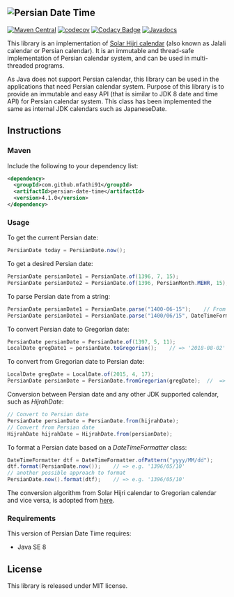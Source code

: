 ![Persian Date Time](https://user-images.githubusercontent.com/29010410/41397561-dc9a470a-6fc9-11e8-923a-112393900b0c.JPG)
----------------------------------------------------
[![Maven Central](https://maven-badges.herokuapp.com/maven-central/com.github.mfathi91/persian-date-time/badge.svg)](http://search.maven.org/#search|ga|1|com.github.mfathi91)
[![codecov](https://codecov.io/gh/mfathi91/persian-date-time/branch/master/graph/badge.svg)](https://codecov.io/gh/mfathi91/persian-date-time)
[![Codacy Badge](https://api.codacy.com/project/badge/Grade/47c6af41e1fe49c3adad26a5629314cd)](https://www.codacy.com/app/mfathi91/persian-date-time?utm_source=github.com&amp;utm_medium=referral&amp;utm_content=mfathi91/persian-date-time&amp;utm_campaign=Badge_Grade)
[![Javadocs](http://javadoc.io/badge/com.github.mfathi91/persian-date-time.svg?color=brightgreen)](http://javadoc.io/doc/com.github.mfathi91/persian-date-time)



This library is an implementation of [Solar Hijri calendar](https://en.wikipedia.org/wiki/Solar_Hijri_calendar) (also known as Jalali calendar or Persian calendar). It is an immutable and thread-safe implementation of Persian calendar system, and can be used in multi-threaded programs.

As Java does not support Persian calendar, this library can be used in the applications that need Persian calendar system. Purpose of this library is to provide an immutable and easy API (that is similar to JDK 8 date and time API) for Persian calendar system. This class has been implemented the same as internal JDK calendars such as JapaneseDate.

## Instructions

### Maven
Include the following to your dependency list:
```xml
<dependency>
  <groupId>com.github.mfathi91</groupId>
  <artifactId>persian-date-time</artifactId>
  <version>4.1.0</version>
</dependency>
```

### Usage
To get the current Persian date:
```java
PersianDate today = PersianDate.now();
```
To get a desired Persian date:
```java
PersianDate persianDate1 = PersianDate.of(1396, 7, 15);
PersianDate persianDate2 = PersianDate.of(1396, PersianMonth.MEHR, 15);
```
To parse Persian date from a string:
```java
PersianDate persianDate1 = PersianDate.parse("1400-06-15");    // From the standard format
PersianDate persianDate1 = PersianDate.parse("1400/06/15", DateTimeFormatter.ofPattern("yyyy/MM/dd"));    // From a desired format
```
To convert Persian date to Gregorian date:
```java
PersianDate persianDate = PersianDate.of(1397, 5, 11);
LocalDate gregDate1 = persianDate.toGregorian();    // => '2018-08-02'
```
To convert from Gregorian date to Persian date:
```java
LocalDate gregDate = LocalDate.of(2015, 4, 17);
PersianDate persianDate = PersianDate.fromGregorian(gregDate);  //  => '1394/01/28'
```
Conversion between Persian date and any other JDK supported calendar, such as _HijrahDate_:
```java
// Convert to Persian date
PersianDate persianDate = PersianDate.from(hijrahDate);
// Convert from Persian date
HijrahDate hijrahDate = HijrahDate.from(persianDate);
```
To format a Persian date based on a _DateTimeFormatter_ class:
```java
DateTimeFormatter dtf = DateTimeFormatter.ofPattern("yyyy/MM/dd");
dtf.format(PersianDate.now());    // => e.g. '1396/05/10'
// another possible approach to format
PersianDate.now().format(dtf);    // => e.g. '1396/05/10'
```
The conversion algorithm from Solar Hijri calendar to Gregorian calendar and vice versa, is adopted from [here](https://github.com/soroush/libcalendars).



### Requirements
This version of Persian Date Time requires:
 * Java SE 8

## License
This library is released under MIT license.
